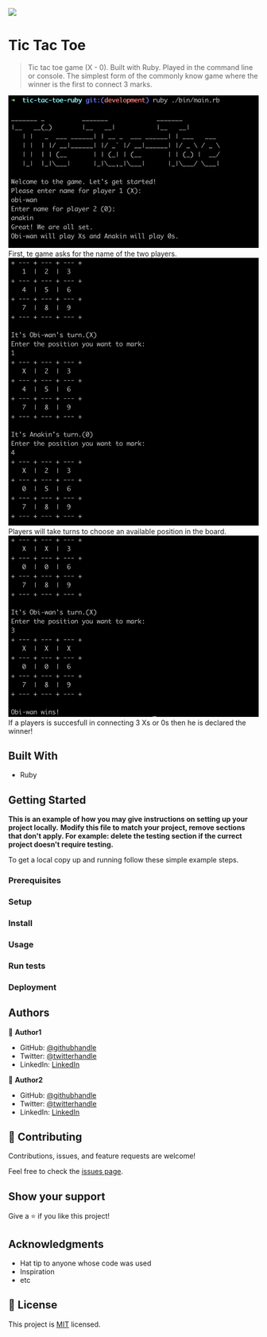 ![](https://img.shields.io/badge/Microverse-blueviolet)

# Tic Tac Toe 

> Tic tac toe game (X - 0). Built with Ruby. Played in the command line or console. The simplest form of the commonly know game where the winner is the first to connect 3 marks.

<img src="./img/intro.png" width="600">
First, te game asks for the name of the two players.

<img src="./img/game.png" width="600">
Players will take turns to choose an available position in the board. 

<img src="./img/winner.png" width="600">
If a players is succesfull in connecting 3 Xs or 0s then he is declared the winner! 


## Built With

- Ruby

## Getting Started

**This is an example of how you may give instructions on setting up your project locally.**
**Modify this file to match your project, remove sections that don't apply. For example: delete the testing section if the currect project doesn't require testing.**


To get a local copy up and running follow these simple example steps.

### Prerequisites

### Setup

### Install

### Usage

### Run tests

### Deployment



## Authors

👤 **Author1**

- GitHub: [@githubhandle](https://github.com/githubhandle)
- Twitter: [@twitterhandle](https://twitter.com/twitterhandle)
- LinkedIn: [LinkedIn](https://linkedin.com/in/linkedinhandle)

👤 **Author2**

- GitHub: [@githubhandle](https://github.com/githubhandle)
- Twitter: [@twitterhandle](https://twitter.com/twitterhandle)
- LinkedIn: [LinkedIn](https://linkedin.com/in/linkedinhandle)

## 🤝 Contributing

Contributions, issues, and feature requests are welcome!

Feel free to check the [issues page](../../issues/).

## Show your support

Give a ⭐️ if you like this project!

## Acknowledgments

- Hat tip to anyone whose code was used
- Inspiration
- etc

## 📝 License

This project is [MIT](./MIT.md) licensed.